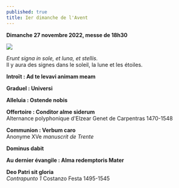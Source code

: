 ```yaml
---
published: true
title: Ier dimanche de l'Avent
---
```

**Dimanche 27 novembre 2022, messe de 18h30**

![]({{site.baseurl}}/images/Etoile%20b.jpg)

*Erunt signa in sole, et luna, et stellis.*  
Il y aura des signes dans le soleil, la lune et les étoiles.

**Introït : Ad te levavi animam meam**

**Graduel : Universi**

**Alleluia : Ostende nobis**  

**Offertoire : Conditor alme siderum**  
Alternance polyphonique d'Elzear Genet de Carpentras 1470-1548

**Communion : Verbum caro**  
Anonyme XVe *manuscrit de Trente*

**Dominus dabit**

**Au dernier évangile : Alma redemptoris Mater**

**Deo Patri sit gloria**  
*Contrapunto 1* Costanzo Festa 1495-1545

